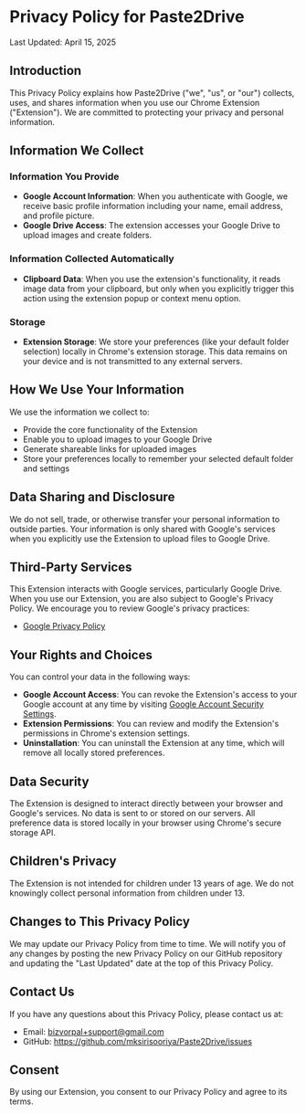 # Privacy Policy for Paste2Drive

Last Updated: April 15, 2025

## Introduction

This Privacy Policy explains how Paste2Drive ("we", "us", or "our") collects, uses, and shares information when you use our Chrome Extension ("Extension"). We are committed to protecting your privacy and personal information.

## Information We Collect

### Information You Provide

- **Google Account Information**: When you authenticate with Google, we receive basic profile information including your name, email address, and profile picture.
- **Google Drive Access**: The extension accesses your Google Drive to upload images and create folders.

### Information Collected Automatically

- **Clipboard Data**: When you use the extension's functionality, it reads image data from your clipboard, but only when you explicitly trigger this action using the extension popup or context menu option.

### Storage

- **Extension Storage**: We store your preferences (like your default folder selection) locally in Chrome's extension storage. This data remains on your device and is not transmitted to any external servers.

## How We Use Your Information

We use the information we collect to:

- Provide the core functionality of the Extension
- Enable you to upload images to your Google Drive
- Generate shareable links for uploaded images
- Store your preferences locally to remember your selected default folder and settings

## Data Sharing and Disclosure

We do not sell, trade, or otherwise transfer your personal information to outside parties. Your information is only shared with Google's services when you explicitly use the Extension to upload files to Google Drive.

## Third-Party Services

This Extension interacts with Google services, particularly Google Drive. When you use our Extension, you are also subject to Google's Privacy Policy. We encourage you to review Google's privacy practices:

- [Google Privacy Policy](https://policies.google.com/privacy)

## Your Rights and Choices

You can control your data in the following ways:

- **Google Account Access**: You can revoke the Extension's access to your Google account at any time by visiting [Google Account Security Settings](https://myaccount.google.com/permissions).
- **Extension Permissions**: You can review and modify the Extension's permissions in Chrome's extension settings.
- **Uninstallation**: You can uninstall the Extension at any time, which will remove all locally stored preferences.

## Data Security

The Extension is designed to interact directly between your browser and Google's services. No data is sent to or stored on our servers. All preference data is stored locally in your browser using Chrome's secure storage API.

## Children's Privacy

The Extension is not intended for children under 13 years of age. We do not knowingly collect personal information from children under 13.

## Changes to This Privacy Policy

We may update our Privacy Policy from time to time. We will notify you of any changes by posting the new Privacy Policy on our GitHub repository and updating the "Last Updated" date at the top of this Privacy Policy.

## Contact Us

If you have any questions about this Privacy Policy, please contact us at:

- Email: bizvorpal+support@gmail.com
- GitHub: https://github.com/mksirisooriya/Paste2Drive/issues

## Consent

By using our Extension, you consent to our Privacy Policy and agree to its terms.